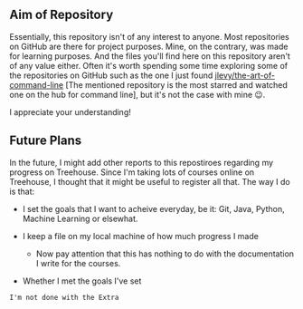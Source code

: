 ## Aim of Repository

Essentially, this repository isn't of any interest to anyone. Most repositories on GitHub are there for project purposes. Mine, on the contrary, was made for learning purposes. And the files you'll find here on this repository aren't of any value either. Often it's worth spending some time exploring some of the repositories on GitHub such as the one I just found [jlevy/the-art-of-command-line](https://github.com/jlevy/the-art-of-command-line) [The mentioned repository is the most starred and watched one on the hub for command line], but it's not the case with mine 😉.

I appreciate your understanding!

## Future Plans

In the future, I might add other reports to this repostiroes regarding my progress on Treehouse. Since I'm taking lots of courses online on Treehouse, I thought that it might be useful to register all that. The way I do is that:

- I set the goals that I want to acheive everyday, be it: Git, Java, Python, Machine Learning or elsewhat.
- I keep a file on my local machine of how much progress I made
  - Now pay attention that this has nothing to do with the documentation I write for the courses.

- Whether I met the goals I've set

```
I'm not done with the Extra
```

